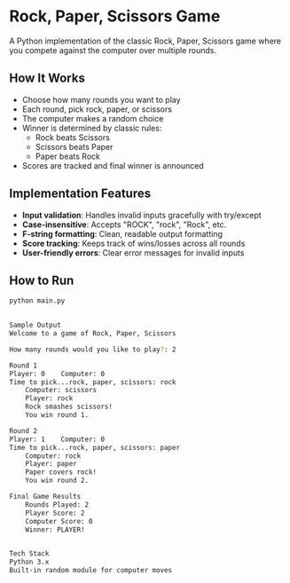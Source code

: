 # Rock, Paper, Scissors Game

A Python implementation of the classic Rock, Paper, Scissors game where you compete against the computer over multiple rounds.

## How It Works

- Choose how many rounds you want to play
- Each round, pick rock, paper, or scissors
- The computer makes a random choice
- Winner is determined by classic rules:
  - Rock beats Scissors
  - Scissors beats Paper
  - Paper beats Rock
- Scores are tracked and final winner is announced

## Implementation Features

- **Input validation**: Handles invalid inputs gracefully with try/except
- **Case-insensitive**: Accepts "ROCK", "rock", "Rock", etc.
- **F-string formatting**: Clean, readable output formatting
- **Score tracking**: Keeps track of wins/losses across all rounds
- **User-friendly errors**: Clear error messages for invalid inputs

## How to Run

```bash
python main.py

​
Sample Output
Welcome to a game of Rock, Paper, Scissors

How many rounds would you like to play?: 2

Round 1
Player: 0    Computer: 0
Time to pick...rock, paper, scissors: rock
    Computer: scissors
    Player: rock
    Rock smashes scissors!
    You win round 1.

Round 2
Player: 1    Computer: 0
Time to pick...rock, paper, scissors: paper
    Computer: rock
    Player: paper
    Paper covers rock!
    You win round 2.

Final Game Results
    Rounds Played: 2
    Player Score: 2
    Computer Score: 0
    Winner: PLAYER!

​
Tech Stack
Python 3.x
Built-in random module for computer moves
